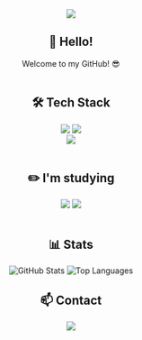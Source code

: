 <!--
<div align="center">
  <img src="https://github.com/user-attachments/assets/fd602fb7-033e-4960-ac9a-f61671d4904c" width="500" height="300"/>  
</div>
-->
<div align="center">
  <img src="https://capsule-render.vercel.app/api?type=waving&color=auto&height=200&section=header&text=Taehoon's%20GitHub&fontSize=40" />
</div>


<div align="center">
  <h2> 👋 Hello!</h2>
  Welcome to my GitHub! 😎
</div>
<br>


<div align="center">
  <h2>🛠️ Tech Stack</h2>
  <img src="https://img.shields.io/badge/Python-3776AB?style=for-the-badge&logo=python&logoColor=white"/>
  <img src="https://img.shields.io/badge/Django-092E20?style=for-the-badge&logo=django&logoColor=white"/>
  <!--<img src="https://img.shields.io/badge/C-A8B9CC?style=for-the-badge&logo=c&logoColor=white"/>-->
  <br>
  <img src="https://img.shields.io/badge/Java-007396?style=for-the-badge&logo=openJDK&logoColor=white"/>
</div>
<br>


<div align="center">
  <h2> ✏️ I'm studying</h2>
  <img src="https://img.shields.io/badge/Flutter-02569B?style=for-the-badge&logo=flutter&logoColor=white"/>
  <img src="https://img.shields.io/badge/Dart-0175C2?style=for-the-badge&logo=dart&logoColor=white"/>

</div>
<br>


<div align='center'>
  <h2> 📊 Stats </h2>
  <img src="https://github-readme-stats.vercel.app/api?username=taehoon030&show_icons=true&theme=radical" alt="GitHub Stats" />
  <img src="https://github-readme-stats.vercel.app/api/top-langs/?username=taehoon030&layout=compact&theme=radical" alt="Top Languages" />
</div>


<div align="center">
  <h2> 📫 Contact </h2>
  <a href="mailto:taehoondev030@gmail.com">
    <img src="https://img.shields.io/badge/Email-EA4335?style=for-the-badge&logo=gmail&logoColor=white"/>
  </a>  
</div>
